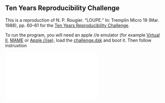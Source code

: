 
## Ten Years Reproducibility Challenge

This is a reproduction of N. P. Rougier. “LOUPE.” In: Tremplin Micro 19
(Mar. 1988), pp. 60–61 for the [Ten Years Reproducibility
Challenge](https://rescience.github.io/ten-years/).

To run the program, you will need an apple //e emulator (for example [Virtual
II](http://www.virtualii.com/), [MAME](https://www.mamedev.org/) or [Apple
//jse]( https://www.scullinsteel.com/apple/e)), load the
[challenge.dsk](challenge.dsk) and boot it. Then follow instruxtion

![](article/article.pdf)
